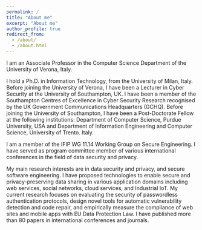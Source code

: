 ```yaml
---
permalink: /
title: "About me"
excerpt: "About me"
author_profile: true
redirect_from: 
  - /about/
  - /about.html
---
```


I am an Associate Professor in the Computer Science Department of the University of Verona, Italy.

I hold a Ph.D. in Information Technology, from the University of Milan, Italy. Before joining the University of Verona, I have been a Lecturer in Cyber Security at the University of Southampton, UK. I have been a member of the Southampton Centres of Excellence in Cyber Security Research recognised by the UK Government Communications Headquarters (GCHQ). Before joining the University of Southampton, I have been a Post-Doctorate Fellow at the following institutions: Department of Computer Science, Purdue University, USA and Department of Information Engineering and Computer Science, University of Trento. Italy.

I am a member of the IFIP WG 11.14 Working Group on Secure Engineering. I have served as program committee member of various international conferences in the field of data security and privacy.

My main research interests are in data security and privacy, and secure software engineering. I have proposed technologies to enable secure
and privacy-preserving data sharing in various application domains including web services, social networks, cloud services, and Industrial IoT. My current research focuses on evaluating the security of passwordless authentication protocols, design novel tools for automatic vulnerability detection and code repair, and empirically measure the compliance of web sites and mobile apps with EU Data Protection Law. I have published more than 80 papers in international conferences and journals.



